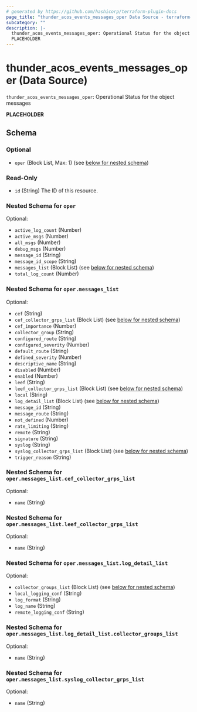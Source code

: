 ```yaml
---
# generated by https://github.com/hashicorp/terraform-plugin-docs
page_title: "thunder_acos_events_messages_oper Data Source - terraform-provider-thunder"
subcategory: ""
description: |-
  thunder_acos_events_messages_oper: Operational Status for the object messages
  PLACEHOLDER
---
```


# thunder_acos_events_messages_oper (Data Source)

`thunder_acos_events_messages_oper`: Operational Status for the object messages

__PLACEHOLDER__



<!-- schema generated by tfplugindocs -->
## Schema

### Optional

- `oper` (Block List, Max: 1) (see [below for nested schema](#nestedblock--oper))

### Read-Only

- `id` (String) The ID of this resource.

<a id="nestedblock--oper"></a>
### Nested Schema for `oper`

Optional:

- `active_log_count` (Number)
- `active_msgs` (Number)
- `all_msgs` (Number)
- `debug_msgs` (Number)
- `message_id` (String)
- `message_id_scope` (String)
- `messages_list` (Block List) (see [below for nested schema](#nestedblock--oper--messages_list))
- `total_log_count` (Number)

<a id="nestedblock--oper--messages_list"></a>
### Nested Schema for `oper.messages_list`

Optional:

- `cef` (String)
- `cef_collector_grps_list` (Block List) (see [below for nested schema](#nestedblock--oper--messages_list--cef_collector_grps_list))
- `cef_importance` (Number)
- `collector_group` (String)
- `configured_route` (String)
- `configured_severity` (Number)
- `default_route` (String)
- `defined_severity` (Number)
- `descriptive_name` (String)
- `disabled` (Number)
- `enabled` (Number)
- `leef` (String)
- `leef_collector_grps_list` (Block List) (see [below for nested schema](#nestedblock--oper--messages_list--leef_collector_grps_list))
- `local` (String)
- `log_detail_list` (Block List) (see [below for nested schema](#nestedblock--oper--messages_list--log_detail_list))
- `message_id` (String)
- `message_route` (String)
- `not_defined` (Number)
- `rate_limiting` (String)
- `remote` (String)
- `signature` (String)
- `syslog` (String)
- `syslog_collector_grps_list` (Block List) (see [below for nested schema](#nestedblock--oper--messages_list--syslog_collector_grps_list))
- `trigger_reason` (String)

<a id="nestedblock--oper--messages_list--cef_collector_grps_list"></a>
### Nested Schema for `oper.messages_list.cef_collector_grps_list`

Optional:

- `name` (String)


<a id="nestedblock--oper--messages_list--leef_collector_grps_list"></a>
### Nested Schema for `oper.messages_list.leef_collector_grps_list`

Optional:

- `name` (String)


<a id="nestedblock--oper--messages_list--log_detail_list"></a>
### Nested Schema for `oper.messages_list.log_detail_list`

Optional:

- `collector_groups_list` (Block List) (see [below for nested schema](#nestedblock--oper--messages_list--log_detail_list--collector_groups_list))
- `local_logging_conf` (String)
- `log_format` (String)
- `log_name` (String)
- `remote_logging_conf` (String)

<a id="nestedblock--oper--messages_list--log_detail_list--collector_groups_list"></a>
### Nested Schema for `oper.messages_list.log_detail_list.collector_groups_list`

Optional:

- `name` (String)



<a id="nestedblock--oper--messages_list--syslog_collector_grps_list"></a>
### Nested Schema for `oper.messages_list.syslog_collector_grps_list`

Optional:

- `name` (String)


